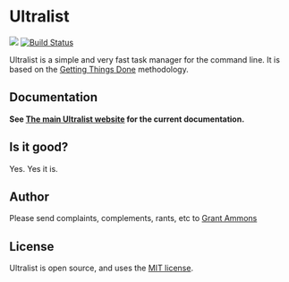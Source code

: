 # Ultralist

[![](https://goreportcard.com/badge/github.com/gammons/ultralist)](https://goreportcard.com/report/github.com/gammons/ultralist)
[![Build Status](https://travis-ci.org/gammons/todolist.svg?branch=master)](https://travis-ci.org/gammons/ultralist)

Ultralist is a simple and very fast task manager for the command line.  It is based on the [Getting Things Done][gtd] methodology.

[gtd]: http://lifehacker.com/productivity-101-a-primer-to-the-getting-things-done-1551880955

## Documentation

**See [The main Ultralist website][tdl] for the current documentation.**

[tdl]: https://ultralist.io

## Is it good?

Yes.  Yes it is.

## Author

Please send complaints, complements, rants, etc to [Grant Ammons][ga]

## License

Ultralist is open source, and uses the [MIT license](https://github.com/gammons/ultralist/blob/master/LICENSE.md).

[ga]: https://twitter.com/gammons
